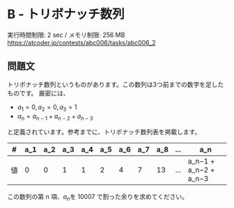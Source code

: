 # B - トリボナッチ数列 
実行時間制限: 2 sec / メモリ制限: 256 MB
https://atcoder.jp/contests/abc006/tasks/abc006_2

## 問題文
トリボナッチ数列というものがあります。この数列は3つ前までの数字を足したものです。
厳密には、

- $a_{1} = 0, a_{2} = 0, a_{3} = 1$
- $a_{n}=a_{n−1} + a_{n−2} +a_{n−3}$
​
 
と定義されています。参考までに、トリボナッチ数列表を掲載します。


| \# | a_1 | a_2| a_3 | a_4 | a_5 | a_6 | a_7 | a_8 | ... | a_n |
|---|---|---|---|---|---|---|---|---|---|---|
| 値 | 0 | 0 | 1 | 1 | 2 | 4 | 7 | 13 | ...|a_n−1 + a_n−2 + a_n−3|
 

この数列の第 n 項、$a_{n}​$を 10007 で割った余りを求めてください。

